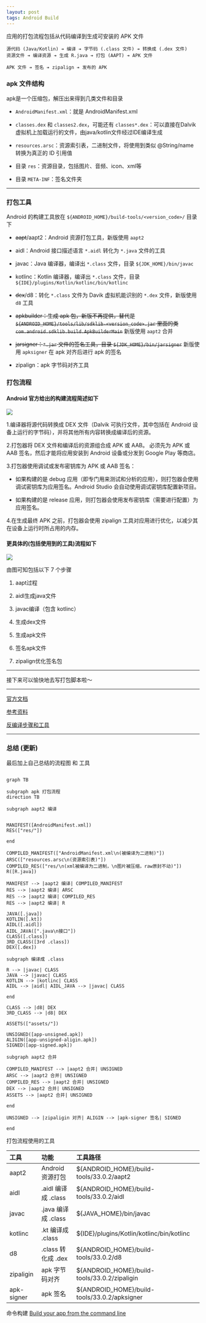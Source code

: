 ```yaml
---
layout: post
tags: Android Build
---
```


应用的打包流程包括从代码编译到生成可安装的 APK 文件

```
源代码 (Java/Kotlin) ➔ 编译 ➔ 字节码 (.class 文件) ➔ 转换成 (.dex 文件)
资源文件 ➔ 编译资源 ➔ 生成 R.java ➔ 打包 (AAPT) ➔ APK 文件

APK 文件 ➔ 签名 ➔ zipalign ➔ 发布的 APK
```

### apk 文件结构

apk是一个压缩包，解压出来得到几类文件和目录

- `AndroidManifest.xml`：就是 AndroidManifest.xml

- `classes.dex` 和 `classes2.dex`，可能还有 `classes*.dex`：可以直接在Dalvik虚拟机上加载运行的文件，由java/kotlin文件经过IDE编译生成

- `resources.arsc`：资源索引表，二进制文件，将使用到类似 @String/name 转换为真正的 ID 引用值

- 目录 `res`：资源目录，包括图片、音频、icon、xml等

- 目录 `META-INF`：签名文件夹

---

### 打包工具

Android 的构建工具放在 `${ANDROID_HOME}/build-tools/<version_code>/` 目录下

- ~~aapt~~/aapt2：Android 资源打包工具，新版使用 `aapt2`

- aidl：Android 接口描述语言 `*.aidl` 转化为 `*.java` 文件的工具

- javac：Java 编译器，编译出 `*.class` 文件，目录 `${JDK_HOME}/bin/javac`

- kotlinc：Kotlin 编译器，编译出 `*.class` 文件，目录 `${IDE}/plugins/Kotlin/kotlinc/bin/kotlinc`

- ~~dex~~/d8：转化 `*.class` 文件为 Davik 虚拟机能识别的 `*.dex` 文件，新版使用 `d8` 工具

- ~~apkbuilder：生成 apk 包，新版不再提供，替代是 `${ANDROID_HOME}/tools/lib/sdklib-<version_code>.jar` 里面的类 `com.android.sdklib.build.ApkBuilderMain`~~ 新版使用 `aapt2` 合并

- ~~jarsigner：`*.jar` 文件的签名工具，目录 `${JDK_HOME}/bin/jarsigner`~~ 新版使用 `apksigner` 在 apk 对齐后进行 apk 的签名

- zipalign：apk 字节码对齐工具

### 打包流程

#### Android 官方给出的构建流程简述如下

![](/img/build-process_2x.png)

1.编译器将源代码转换成 DEX 文件（Dalvik 可执行文件，其中包括在 Android 设备上运行的字节码），并将其他所有内容转换成编译后的资源。

2.打包器将 DEX 文件和编译后的资源组合成 APK 或 AAB。 必须先为 APK 或 AAB 签名，然后才能将应用安装到 Android 设备或分发到 Google Play 等商店。

3.打包器使用调试或发布密钥库为 APK 或 AAB 签名：

  - 如果构建的是 debug 应用（即专门用来测试和分析的应用），则打包器会使用调试密钥库为应用签名。Android Studio 会自动使用调试密钥库配置新项目。

  - 如果构建的是 release 应用，则打包器会使用发布密钥库（需要进行配置）为应用签名。

4.在生成最终 APK 之前，打包器会使用 zipalign 工具对应用进行优化，以减少其在设备上运行时所占用的内存。

#### 更具体的(包括使用到的工具)流程如下

![](/img/android_build_process.png)

由图可知包括以下 7 个步骤

1. aapt过程

2. aidl生成java文件

3. javac编译（包含 kotlinc）

4. 生成dex文件

5. 生成apk文件

6. 签名apk文件

7. zipalign优化签名包

---

接下来可以愉快地去写打包脚本啦～

---

[官方文档](https://developer.android.com/studio/build?hl=zh-cn)

[参考资料](https://blog.csdn.net/talkping/article/details/49122129)

[反编译步骤和工具](https://github.com/cymok/apk-reverse)

---

### 总结 (更新)

最后加上自己总结的流程图 和 工具

```mermaid

graph TB

subgraph apk 打包流程
direction TB

subgraph aapt2 编译


MANIFEST([AndroidManifest.xml])
RES(["res/"])

end

COMPILED_MANIFEST(["AndroidManifest.xml\n(被编译为二进制)"])
ARSC(["resources.arsc\n(资源索引表)"])
COMPILED_RES(["res/\n(xml被编译为二进制，\n图片被压缩，raw原封不动)"])
R([R.java])

MANIFEST --> |aapt2 编译| COMPILED_MANIFEST
RES --> |aapt2 编译| ARSC
RES --> |aapt2 编译| COMPILED_RES
RES --> |aapt2 编译| R

JAVA([.java])
KOTLIN([.kt])
AIDL([.aidl])
AIDL_JAVA([".java\n接口"])
CLASS([.class])
3RD_CLASS([3rd .class])
DEX([.dex])

subgraph 编译成 .class

R --> |javac| CLASS
JAVA --> |javac| CLASS
KOTLIN --> |kotlinc| CLASS
AIDL --> |aidl| AIDL_JAVA --> |javac| CLASS

end

CLASS --> |d8| DEX
3RD_CLASS --> |d8| DEX

ASSETS(["assets/"])

UNSIGNED([app-unsigned.apk])
ALIGIN([app-unsigned-aligin.apk])
SIGNED([app-signed.apk])

subgraph aapt2 合并

COMPILED_MANIFEST --> |aapt2 合并| UNSIGNED
ARSC --> |aapt2 合并| UNSIGNED
COMPILED_RES --> |aapt2 合并| UNSIGNED
DEX --> |aapt2 合并| UNSIGNED
ASSETS --> |aapt2 合并| UNSIGNED

end

UNSIGNED --> |zipaligin 对齐| ALIGIN --> |apk-signer 签名| SIGNED

end
```

打包流程使用的工具

工具		| 功能					| 工具路径
:--			| :--					| :--
aapt2		| Android 资源打包		| ${ANDROID_HOME}/build-tools/33.0.2/aapt2
aidl		| .aidl 编译成 .class	| ${ANDROID_HOME}/build-tools/33.0.2/aidl
javac		| .java 编译成 .class	| ${JAVA_HOME}/bin/javac
kotlinc		| .kt 编译成 .class		| ${IDE}/plugins/Kotlin/kotlinc/bin/kotlinc
d8			| .class 转化成 .dex	| ${ANDROID_HOME}/build-tools/33.0.2/d8
zipaligin	| apk 字节码对齐		| ${ANDROID_HOME}/build-tools/33.0.2/zipaligin
apk-signer	| apk 签名				| ${ANDROID_HOME}/build-tools/33.0.2/apksigner

命令构建 [Build your app from the command line](https://developer.android.com/build/building-cmdline)
